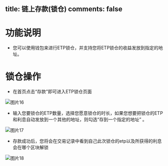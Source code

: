 title:  链上存款(锁仓)
comments: false
---

#  功能说明
- 您可以使用钱包来进行ETP锁仓，并支持您将ETP锁仓的收益发放到指定的地址。

# 锁仓操作
- 在首页点击“存款”即可进入ETP锁仓页面

![图片16](https://i.imgur.com/KCahpoj.png)

-  输入您要锁仓的ETP数量，选择您愿意锁仓的时长，如果您想要把锁仓的ETP和利息自动发放到一个其他的地址，则勾选“存到一个指定的地址” 。

![图片17](https://i.imgur.com/LtKskSj.png)

- 存款成功后，您将会在交易记录中看到自己此次锁仓的etp以及所获得的利息会在哪个区块解锁

![图片18](https://i.imgur.com/ibsy6Kk.png)

